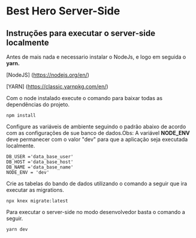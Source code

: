 # Best Hero Server-Side

## Instruções para executar o server-side localmente

Antes de mais nada e necessario instalar o NodeJs, e logo em seguida o <b>yarn.</b>

[NodeJS] (https://nodejs.org/en/)

[YARN] (https://classic.yarnpkg.com/en/)

Com o node instalado execute o comando para baixar todas as dependências do projeto.

```npm install```

Configure as variáveis de ambiente seguindo o padrão abaixo de acordo com as configurações de sue banco de dados.Obs: A variável <b>NODE_ENV</b> deve permanecer com o valor "dev" para que a aplicação seja executada localmente.

```DB_KEY ='data_base_password'
DB_USER ='data_base_user'
DB_HOST ='data_base_host'
DB_NAME ='data_base_name'
NODE_ENV = 'dev'
```
Crie as tabelas do bando de dados utilizando o comando a seguir que ira executar as migrations.

```npx knex migrate:latest```

Para executar o server-side no modo desenvolvedor basta o comando a seguir.

```yarn dev```

